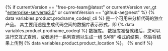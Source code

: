 {% if currentVersion == "free-pro-team@latest" or currentVersion ver_gt "enterprise-server@3.0" or currentVersion == "github-ae@next" %}
{% data variables.product.prodname_codeql_cli %} 是一个可用来分析代码的独立产品。 其主要用途是生成代码空间的数据库表示形式，即 {% data variables.product.prodname_codeql %} 数据库。 数据库准备就绪后，您可以进行交互式查询，或者运行一系列查询以生成一组 SARIF 格式的结果，然后将结果上传到 {% data variables.product.product_location %}。
{% endif %}
